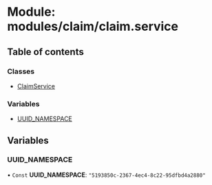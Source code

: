 # Module: modules/claim/claim.service

## Table of contents

### Classes

- [ClaimService](../classes/modules_claim_claim_service.ClaimService.md)

### Variables

- [UUID\_NAMESPACE](modules_claim_claim_service.md#uuid_namespace)

## Variables

### UUID\_NAMESPACE

• `Const` **UUID\_NAMESPACE**: ``"5193850c-2367-4ec4-8c22-95dfbd4a2880"``
